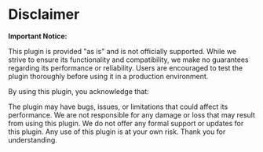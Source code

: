 # Disclaimer
**Important Notice:**

This plugin is provided "as is" and is not officially supported. While we strive to ensure its functionality and compatibility, we make no guarantees regarding its performance or reliability. Users are encouraged to test the plugin thoroughly before using it in a production environment.

By using this plugin, you acknowledge that:

The plugin may have bugs, issues, or limitations that could affect its performance.
We are not responsible for any damage or loss that may result from using this plugin.
We do not offer any formal support or updates for this plugin.
Any use of this plugin is at your own risk.
Thank you for understanding.
